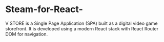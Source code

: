# Steam-for-React-
V STORE is a Single Page Application (SPA) built as a digital video game storefront. It is developed using a modern React stack with React Router DOM for navigation.

